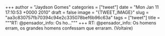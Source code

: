 
+++
author = "Jaydson Gomes"
categories = ["tweet"]
date = "Mon Jan 11 17:10:53 +0000 2010"
draft = false
image = "{TWEET_IMAGE}"
slug = "aa3c830757fb70394c94e2c335078bef6b96c63a"
tags = ["tweet"]
title = """RT: @pensador_info: Os ho..."""
+++
RT: @pensador_info: Os homens erram, os grandes homens confessam que erraram. (Voltaire)
